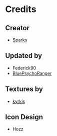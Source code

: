 # Credits

## Creator
- [Sparks](https://twitter.com/SelcouthSparks)

## Updated by
- Federick90
- [BluePsychoRanger](https://twitter.com/BluPsychoRanger)

## Textures by
- [kyrkis](http://discordapp.com/users/287287322360414218)

## Icon Design
- Hozz
